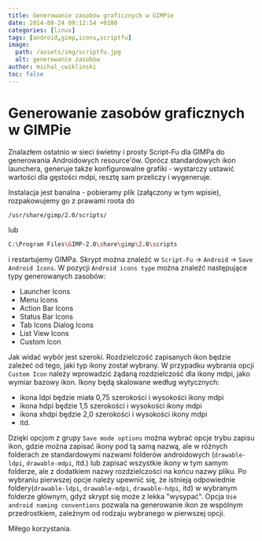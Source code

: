 ```yaml
---
title: Generowanie zasobów graficznych w GIMPie
date: 2014-08-24 09:12:54 +0100
categories: [linux]
tags: [android,gimp,icons,scriptfu]
image:
  path: /assets/img/scriptfu.jpg
  alt: generowanie zasobów
author: michal_cwiklinski
toc: false
---
```


# Generowanie zasobów graficznych w GIMPie

Znalazłem ostatnio w sieci świetny i prosty Script-Fu dla GIMPa do generowania Androidowych resource'ów. Oprócz standardowych ikon launchera, generuje także konfigurowalne grafiki - wystarczy ustawić wartości dla gęstości mdpi, resztę sam przeliczy i wygeneruje.

Instalacja jest banalna - pobieramy plik (załączony w tym wpisie), rozpakowujemy go z prawami roota do
```bash
/usr/share/gimp/2.0/scripts/
```
lub
```bash
C:\Program Files\GIMP-2.0\share\gimp\2.0\scripts
```
i restartujemy GIMPa. Skrypt można znaleźć w `Script-Fu` -> `Android` -> `Save Android Icons`.  W pozycji `Android icons type` można znaleźć następujące typy generowanych zasobów:
- Launcher Icons
- Menu Icons
- Action Bar Icons
- Status Bar Icons
- Tab Icons Dialog Icons
- List View Icons
- Custom Icon

Jak widać wybór jest szeroki. Rozdzielczość zapisanych ikon będzie zależeć od tego, jaki typ ikony został wybrany. W przypadku wybrania opcji `Custom Icon` należy wprowadzić żądaną rozdzielczość dla ikony mdpi, jako wymiar bazowy ikon. Ikony będą skalowane według wytycznych:
- ikona ldpi będzie miała 0,75 szerokości i wysokości ikony mdpi
- ikona hdpi będzie 1,5 szerokości i wysokości ikony mdpi
- ikona xhdpi będzie 2,0 szerokości i wysokości ikony mdpi
- itd.

Dzięki opcjom z grupy `Save mode options` można wybrać opcje trybu zapisu ikon, gdzie można zapisać ikony pod tą samą nazwą, ale w różnych folderach ze standardowymi nazwami folderów androidowych (`drawable-ldpi`, `drawable-mdpi`, itd.) lub zapisać wszystkie ikony w tym samym folderze, ale z dodatkiem nazwy rozdzielczości na ​​końcu nazwy pliku. Po wybraniu pierwszej opcje należy upewnić się, że istnieją odpowiednie foldery(`drawable-ldpi`, `drawable-mdpi`, `drawable-hdpi`, itd) w wybranym folderze głównym, gdyż skrypt się może z lekka "wysypać". Opcja `Use android naming conventions` pozwala na generowanie ikon ze wspólnym przedrostkiem, zależnym od rodzaju wybranego w pierwszej opcji. 

Miłego korzystania.